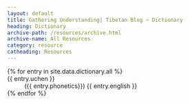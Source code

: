 ```yaml
---
layout: default
title: Gathering Understanding| Tibetan Blog ~ Dictionary
heading: Dictionary
archive-path: /resources/archive.html
archive-name: All Resources
category: resource
catheading: Resources
---
```


<dl class="dl-horizontal">
{% for entry in site.data.dictionary.all %}
  <dt lang="bo">{{ entry.uchen }}</dt>
  <dd>({{ entry.phonetics}}) {{ entry.english }}</dd>
{% endfor %}
</dl>

